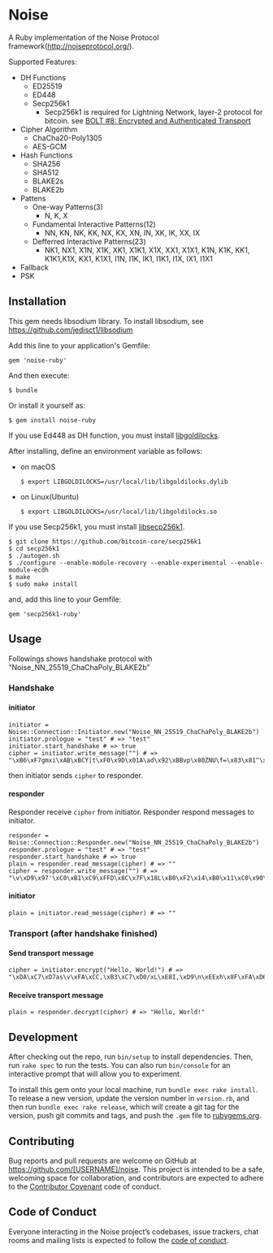 # Noise

A Ruby implementation of the Noise Protocol framework(http://noiseprotocol.org/).

Supported Features:

* DH Functions
    * ED25519
    * ED448
    * Secp256k1
        * Secp256k1 is required for Lightning Network, layer-2 protocol for bitcoin. see [BOLT #8: Encrypted and Authenticated Transport](https://github.com/lightningnetwork/lightning-rfc/blob/master/08-transport.md)
* Cipher Algorithm
    * ChaCha20-Poly1305
    * AES-GCM
* Hash Functions
    * SHA256
    * SHA512
    * BLAKE2s
    * BLAKE2b
* Pattens
    * One-way Patterns(3)
        * N, K, X
    * Fundamental Interactive Patterns(12)
        * NN, KN, NK, KK, NX, KX, XN, IN, XK, IK, XX, IX
    * Defferred Interactive Patterns(23)
        * NK1, NX1, X1N, X1K, XK1, X1K1, X1X, XX1, X1X1, K1N, K1K, KK1, K1K1,K1X, KX1, K1X1, I1N, I1K, IK1, I1K1, I1X, IX1, I1X1
* Fallback
* PSK

## Installation

This gem needs libsodium library.
To install libsodium, see https://github.com/jedisct1/libsodium

Add this line to your application's Gemfile:

```
gem 'noise-ruby'
```

And then execute:

    $ bundle

Or install it yourself as:

    $ gem install noise-ruby

If you use Ed448 as DH function, you must install [libgoldilocks](https://github.com/otrv4/libgoldilocks).

After installing, define an environment variable as follows:

   * on macOS
      
         $ export LIBGOLDILOCKS=/usr/local/lib/libgoldilocks.dylib

   * on Linux(Ubuntu)
   
         $ export LIBGOLDILOCKS=/usr/local/lib/libgoldilocks.so

If you use Secp256k1, you must install [libsecp256k1](https://github.com/bitcoin-core/secp256k1).

    $ git clone https://github.com/bitcoin-core/secp256k1
    $ cd secp256k1
    $ ./autogen.sh
    $ ./configure --enable-module-recovery --enable-experimental --enable-module-ecdh
    $ make
    $ sudo make install

and, add this line to your Gemfile:

```
gem 'secp256k1-ruby'
```

## Usage

Followings shows handshake protocol with "Noise_NN_25519_ChaChaPoly_BLAKE2b"

### Handshake

#### initiator

```
initiator = Noise::Connection::Initiator.new("Noise_NN_25519_ChaChaPoly_BLAKE2b")
initiator.prologue = "test" # => "test"
initiator.start_handshake # => true
cipher = initiator.write_message("") # => "\xB6\xF7gmxi\xAB\xBCY|t\xF0\x9D\x01A\ad\x92\xBBvp\x80ZNU\f=\x83\x81^\xFD\x15"
```

then initiator sends `cipher` to responder.

#### responder

Responder receive `cipher` from initiator.
Responder respond messages to initiator.

```
responder = Noise::Connection::Responder.new("Noise_NN_25519_ChaChaPoly_BLAKE2b")
responder.prologue = "test" # => "test"
responder.start_handshake # => true
plain = responder.read_message(cipher) # => ""
cipher = responder.write_message("") # => "\v\xD9\x97'\xC0\xB1\xC9\xFFD\x8C\x7F\x18L\xB0\xF2\x14\xB0\x11\xC0\x90\xAAZ\xE1\x03\x17z)\xB81/5L\x16\xE3\xD1\xBE<{\xB8\xBB\xD6\xF1\x00\x10]\x99=\xD7"
```


#### initiator

```
plain = initiator.read_message(cipher) # => ""
```

### Transport (after handshake finished)

#### Send transport message 

```
cipher = initiator.encrypt("Hello, World!") # => "\xDA\xC7\xD7as\v\xFA\xCC,\xB3\xC7\xD0/xL\xE8I,\xD9\n\xEExh\x8F\xFA\xD6\x01\x99W"
```

#### Receive transport message

```
plain = responder.decrypt(cipher) # => "Hello, World!"
```

## Development

After checking out the repo, run `bin/setup` to install dependencies. Then, run `rake spec` to run the tests. You can also run `bin/console` for an interactive prompt that will allow you to experiment.

To install this gem onto your local machine, run `bundle exec rake install`. To release a new version, update the version number in `version.rb`, and then run `bundle exec rake release`, which will create a git tag for the version, push git commits and tags, and push the `.gem` file to [rubygems.org](https://rubygems.org).

## Contributing

Bug reports and pull requests are welcome on GitHub at https://github.com/[USERNAME]/noise. This project is intended to be a safe, welcoming space for collaboration, and contributors are expected to adhere to the [Contributor Covenant](http://contributor-covenant.org) code of conduct.

## Code of Conduct

Everyone interacting in the Noise project’s codebases, issue trackers, chat rooms and mailing lists is expected to follow the [code of conduct](https://github.com/[USERNAME]/noise/blob/master/CODE_OF_CONDUCT.md).
